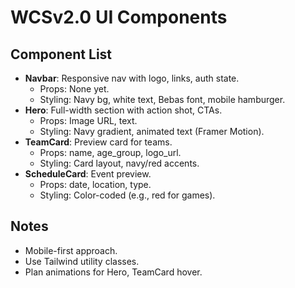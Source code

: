 # WCSv2.0 UI Components

## Component List

- **Navbar**: Responsive nav with logo, links, auth state.
  - Props: None yet.
  - Styling: Navy bg, white text, Bebas font, mobile hamburger.
- **Hero**: Full-width section with action shot, CTAs.
  - Props: Image URL, text.
  - Styling: Navy gradient, animated text (Framer Motion).
- **TeamCard**: Preview card for teams.
  - Props: name, age_group, logo_url.
  - Styling: Card layout, navy/red accents.
- **ScheduleCard**: Event preview.
  - Props: date, location, type.
  - Styling: Color-coded (e.g., red for games).

## Notes

- Mobile-first approach.
- Use Tailwind utility classes.
- Plan animations for Hero, TeamCard hover.
